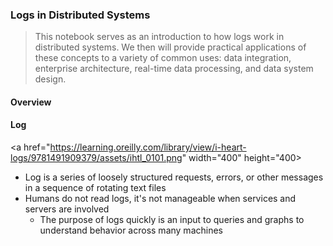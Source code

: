 ### Logs in Distributed Systems

>This notebook serves as an introduction to how logs work in distributed systems. We then will provide practical applications of these concepts to a variety of common uses: data integration, enterprise architecture, real-time data processing, and data system design.

#### Overview

#### Log

<a href="https://learning.oreilly.com/library/view/i-heart-logs/9781491909379/assets/ihtl_0101.png" width="400" height="400></a>
                                                                                                           
- Log is a series of loosely structured requests, errors, or other messages in a sequence of rotating text files
- Humans do not read logs, it's not manageable when services and servers are involved
  - The purpose of logs quickly is an input to queries and graphs to understand behavior across many machines
